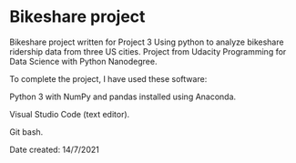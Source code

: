 # Bikeshare project
Bikeshare project written for Project 3 Using python to analyze bikeshare ridership data from three US cities.
Project from Udacity Programming for Data Science with Python Nanodegree. 


To complete the project, I have used these software:

Python 3 with NumPy and pandas installed using Anaconda.

Visual Studio Code (text editor).

Git bash.

Date created: 14/7/2021
